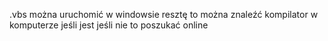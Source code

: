 .vbs można uruchomić w windowsie
resztę to można znaleźć kompilator w komputerze jeśli jest jeśli nie to poszukać online
